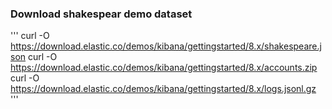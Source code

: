 
### Download shakespear demo dataset
'''
curl -O https://download.elastic.co/demos/kibana/gettingstarted/8.x/shakespeare.json
curl -O https://download.elastic.co/demos/kibana/gettingstarted/8.x/accounts.zip
curl -O https://download.elastic.co/demos/kibana/gettingstarted/8.x/logs.jsonl.gz
'''
